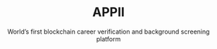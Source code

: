 ---
layout: project
order: 100
title: APPII
subtitle: World’s first blockchain career verification and background screening platform
industry: Recruitment
deliverables: Blockchain-based career verification application
summary: APPII is an online verification, career management, and recruitment platform.
background_color: white

challenge-diagram: true
challenge: 
    - lead: Verification of educational and work experience is an expensive and time-consuming process for employers and recruiters. The recruitment sector relies on multiple verifications across organisations and intermediaries to check the claims an individual makes about their education and employment.
    - paragraph: The existing process requires the repeated acquisition of the same pieces of data. The failure to do these checks leads to time and expense incurred when the experience of the new hire is discovered to be fraudulent. There is also legal and operational risk where the qualifications are related to health and safety, or compliance.
    - paragraph: APPII wanted to change the cross-referencing process by providing control of the process to the candidate, enabling quicker and cheaper checks. APPII ensures that the authentication of a candidate’s experience is a one-time event, with the record of the verification stored securely and permanently for any person or organisation that requests access to view it.

delivery:
    - item: 
        - paragraph: Applied Blockchain and APPII designed a platform underpinned by blockchain and digital signatures as a way to create a single immutable record of an individual’s experience.
        - paragraph: Applied Blockchain led the solution design and advisory for the technical architecture of APPII, developing a Smart Contract data store for each user with controls over third party access to that data. Educational institutions and employers that participate in the network are able to verify a user’s experience with a digital signature that is stored against their record on the blockchain. This also eliminates the need for ‘double handling’ and processing by multiple verification providers.
    - item: 
        - paragraph: The backend development of the application included developing functionality to integrate Know Your Customer (KYC) providers for verification, issuing and storing digital signatures, biometrics, and integrating Applied Blockchain’s ‘Privacy’ component to ensure compliance with data protection and privacy standards.
        - paragraph: The front end of APPII included a process of user research (for applicants, companies and education institutions), design and development for each of the user groups. A web and mobile version were developed with an intuitive user experience for the ID verification process and storage and management of digital keys for educational institutions and employers to attest to a user’s experience.

results:
    - paragraph: Applied Blockchain worked with APPII from the research and design phase through to the release of a production-grade platform for developing its career verification platform – which you can download via the Google Play and Apple Store.
    - paragraph: All applicants on APPII are verified, making manual referencing a thing of the past
results-icons:
    - image: icon-integrity
      title: Data integrity
    - image: icon-no-third-party
      title: No third-party authentication process
    - image: icon-permission
      title: Permissioned for users to view and update data
    - image: icon-reduction
      title: Cost reduction
    - image: icon-ux
      title: Brilliant UX
    - image: icon-thumb
      title: Biometric verification

testimonial:
    - quote: Adi and the team at Applied Blockchain have been instrumental in bringing our idea to life. The team delivered an outstanding platform and continue to deliver innovative features that will hopefully lead the way in assisting employers to find pre-verified talent, and for talent to increase their employability.
      author: Gary McKay
      position: Managing Director
      company: APPII
---